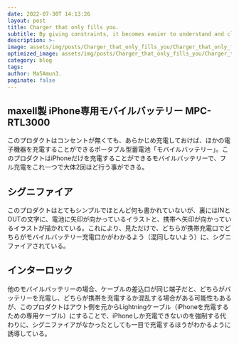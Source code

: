 ```yaml
---
date: 2022-07-30T 14:13:26
layout: post
title: Charger that only fills you.
subtitle: By giving constraints, it becomes easier to understand and clearer.
description: >-
image: assets/img/posts/Charger_that_only_fills_you/Charger_that_only_fills_you.jpg
optimized_image: assets/img/posts/Charger_that_only_fills_you/Charger_that_only_fills_you_resized_thumbnail.jpg
category: blog
tags: 
author: Ma5Amun3.
paginate: false
---
```


## maxell製 iPhone専用モバイルバッテリー MPC-RTL3000

このプロダクトはコンセントが無くても、あらかじめ充電しておけば、ほかの電子機器を充電することができるポータブル型蓄電池「モバイルバッテリー」。このプロダクトはiPhoneだけを充電することができるモバイルバッテリーで、フル充電をこれ一つで大体2回ほど行う事ができる。

## シグニファイア

このプロダクトはとてもシンプルでほとんど何も書かれていないが、裏にはINとOUTの文字に、電池に矢印が向かっているイラストと、携帯へ矢印が向かっているイラストが描かれている。これにより、見ただけで、どちらが携帯充電口でどちらがモバイルバッテリー充電口かがわかるよう（混同しないよう）に、シグニファイアされている。

## インターロック

他のモバイルバッテリーの場合、ケーブルの差込口が同じ端子だと、どちらがバッテリーを充電し、どちらが携帯を充電するか混乱する場合がある可能性もあるが、このプロダクトはアウト側を元からLightningケーブル（iPhoneを充電するための専用ケーブル）にすることで、iPhoneしか充電できないのを強制する代わりに、シグニファイアがなかったとしても一目で充電するほうがわかるように誘導している。